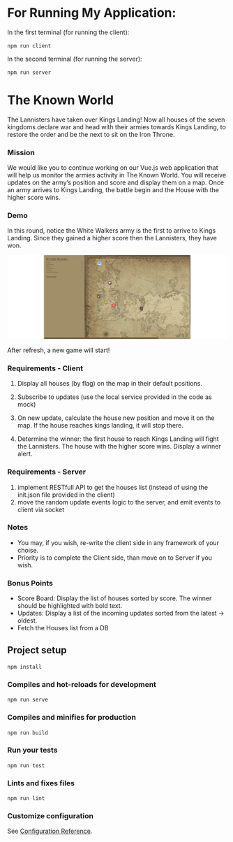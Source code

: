 # For Running My Application:
In the first terminal (for running the client):
```
npm run client
```
In the second terminal (for running the server):
```
npm run server
```


# The Known World

The Lannisters have taken over Kings Landing! Now all houses of the seven kingdoms declare war and head with their armies towards Kings Landing, to restore the order and be the next to sit on the Iron Throne.

### Mission 
We would like you to continue working on our Vue.js web application that will help us monitor the armies activity in The Known World. You will receive updates on the army’s position and score and display them on a map. Once an army arrives to Kings Landing, the battle begin and the House with the higher score wins.

### Demo
In this round, notice the White Walkers army is the first to arrive to Kings Landing.
Since they gained a higher score then the Lannisters, they have won.

![](public/demo.gif)

After refresh, a new game will start!

### Requirements - Client

1. Display all houses (by flag) on the map in their default positions.

2. Subscribe to updates (use the local service provided in the code as mock)

3. On new update, calculate the house new position and move it on the map. If the house reaches kings landing, it will stop there.

4. Determine the winner: the first house to reach Kings Landing will fight the Lannisters. The house with the higher score wins. Display a winner alert.

   

### Requirements - Server

1. implement RESTfull API to get the houses list (instead of using the init.json file provided in the client)
2. move the random update events logic to the server, and emit events to client via socket

### Notes

- You may, if you wish, re-write the client side in any framework of your choise.
- Priority is to complete the Client side, than move on to Server if you wish.

### Bonus Points

- Score Board: Display the list of houses sorted by score. The winner should be highlighted with bold text.
- Updates: Display a list of the incoming updates sorted from the latest -> oldest.
- Fetch the Houses list from a DB

## Project setup
```
npm install
```

### Compiles and hot-reloads for development
```
npm run serve
```

### Compiles and minifies for production
```
npm run build
```

### Run your tests
```
npm run test
```

### Lints and fixes files
```
npm run lint
```

### Customize configuration
See [Configuration Reference](https://cli.vuejs.org/config/).
